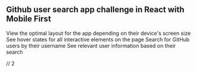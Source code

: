 ## Github user search app challenge in React with Mobile First

View the optimal layout for the app depending on their device's screen size 
See hover states for all interactive elements on the page 
Search for GitHub users by their username 
See relevant user information based on their search 
 
// 2
